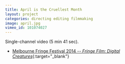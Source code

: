 ```yaml
---
title: April is the Cruellest Month
layout: project
categories: directing editing filmmaking
image: april.jpg
vimeo_id: 101074027
---
```


Single-channel video (5 min 41 sec).

- [Melbourne Fringe Festival 2014 -- _Fringe Film: Digital Creatures_](https://www.melbournefringe.com.au/fringe-festival/fringe-film){:target="_blank"}
